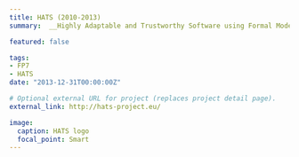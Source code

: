 ```yaml
---
title: HATS (2010-2013)
summary:  __Highly Adaptable and Trustworthy Software using Formal Models__ - is an Integrated Project supported by the 7th Framework Programme of the EC within the FET (Future and Emerging Technologies) scheme. The final report evaluated as "Excelent" the project outcome.

featured: false

tags:
- FP7
- HATS
date: "2013-12-31T00:00:00Z"

# Optional external URL for project (replaces project detail page).
external_link: http://hats-project.eu/

image:
  caption: HATS logo
  focal_point: Smart
---
```

